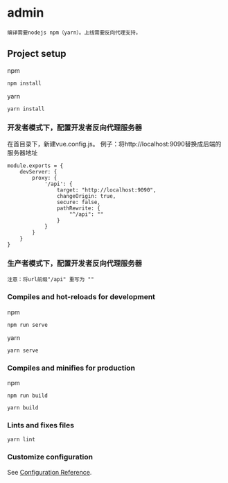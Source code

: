 # admin
    编译需要nodejs npm（yarn）。上线需要反向代理支持。

## Project setup
npm
```
npm install
```
yarn
```
yarn install
```

### 开发者模式下，配置开发者反向代理服务器

在首目录下，新建vue.config.js。
例子：将http://localhost:9090替换成后端的服务器地址
```
module.exports = {
    devServer: {
        proxy: {
            '/api': {
                target: "http://localhost:9090",
                changeOrigin: true,
                secure: false,
                pathRewrite: {
                    "^/api": ""
                }
            }
        }
    }
}
```

### 生产者模式下，配置开发者反向代理服务器
    注意：将url前缀"/api" 重写为 ""

### Compiles and hot-reloads for development
npm
```
npm run serve
```
yarn
```
yarn serve
```

### Compiles and minifies for production
npm
```
npm run build
```
```
yarn build
```

### Lints and fixes files
```
yarn lint
```

### Customize configuration
See [Configuration Reference](https://cli.vuejs.org/config/).
